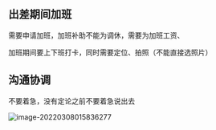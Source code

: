 ## 出差期间加班

需要申请加班，加班补助不能为调休，需要为加班工资、

加班期间要上下班打卡，同时需要定位、拍照（不能直接选照片）

## 沟通协调

不要着急，没有定论之前不要着急说出去

![image-20220308015836277](../../../Users/12038/AppData/Roaming/Typora/typora-user-images/image-20220308015836277.png)
